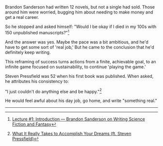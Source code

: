 
Brandon Sanderson had written 12 novels, but not a single had sold. Those around him were worried, bugging him about needing to make money and get a real career.

So he stopped and asked himself:
"Would I be okay if I died in my 100s with 150 unpublished manuscripts?"[^1]

And the answer was yes. Maybe the pace was a bit ambitious, and he'd have to get some sort of 'real job,' But he came to the conclusion that he'd definitely keep writing. 

This reframing of success turns actions from a finite, achievable goal, to an infinite game focused on sustainability, to continue 'playing the game.' 


Steven Pressfield was 52 when his first book was published. When asked, he attributes his consistency to:

"I just couldn't do anything else and be happy."[^2]

He would feel awful about his day job, go home, and write "something real."


---
[^1]: [Lecture #1: Introduction — Brandon Sanderson on Writing Science Fiction and Fantasy](https://youtu.be/-6HOdHEeosc)
[^2]: [What It Really Takes to Accomplish Your Dreams (ft. Steven Pressfield)](https://youtu.be/P5c6ZG5ct-0)